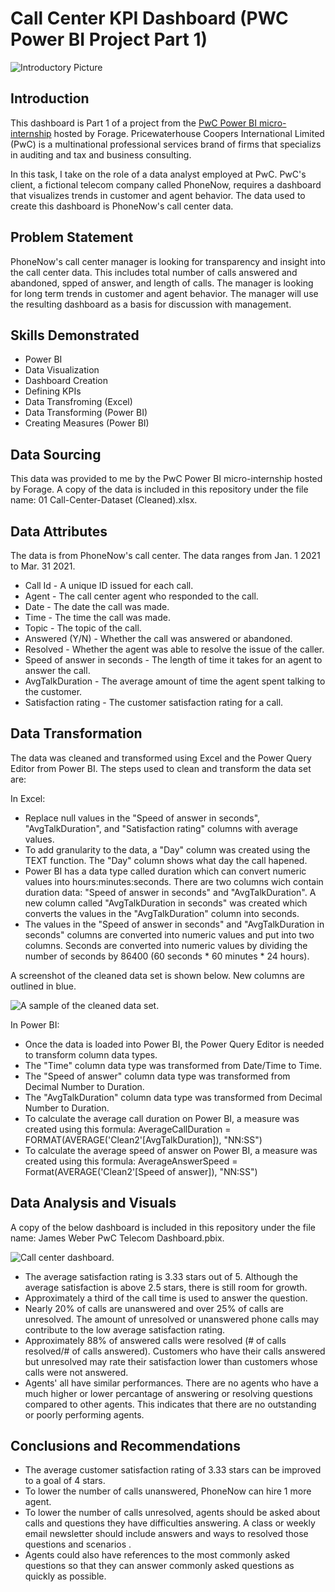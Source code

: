 # Call Center KPI Dashboard (PWC Power BI Project Part 1)
![Introductory Picture](Call_Center_Pic.png)
## Introduction
This dashboard is Part 1 of a project from the [PwC Power BI micro-internship](https://www.theforage.com/simulations/pwc-ch/power-bi-cqxg) hosted by Forage. Pricewaterhouse Coopers International Limited (PwC) is a multinational professional services brand of firms that specializs in auditing and tax and business consulting.

In this task, I take on the role of a data analyst employed at PwC. PwC's client, a fictional telecom company called PhoneNow, requires a dashboard that visualizes trends in customer and agent behavior. The data used to create this dashboard is PhoneNow's call center data.

## Problem Statement
PhoneNow's call center manager is looking for transparency and insight into the call center data. This includes total number of calls answered and abandoned, spped of answer, and length of calls. The manager is looking for long term trends in customer and agent behavior. The manager will use the resulting dashboard as a basis for discussion with management.

## Skills Demonstrated
* Power BI
* Data Visualization
* Dashboard Creation
* Defining KPIs
* Data Transfroming (Excel)
* Data Transforming (Power BI)
* Creating Measures (Power BI)

## Data Sourcing
This data was provided to me by the PwC Power BI micro-internship hosted by Forage. A copy of the data is included in this repository under the file name: 01 Call-Center-Dataset (Cleaned).xlsx.

## Data Attributes
The data is from PhoneNow's call center. The data ranges from Jan. 1 2021 to Mar. 31 2021.
* Call Id - A unique ID issued for each call.
* Agent - The call center agent who responded to the call.
* Date - The date the call was made.
* Time - The time the call was made.
* Topic - The topic of the call.
* Answered (Y/N) - Whether the call was answered or abandoned.
* Resolved - Whether the agent was able to resolve the issue of the caller.
* Speed of answer in seconds - The length of time it takes for an agent to answer the call.
* AvgTalkDuration - The average amount of time the agent spent talking to the customer.
* Satisfaction rating - The customer satisfaction rating for a call.

## Data Transformation
The data was cleaned and transformed using Excel and the Power Query Editor from Power BI. The steps used to clean and transform the data set are:

In Excel:
* Replace null values in the "Speed of answer in seconds", "AvgTalkDuration", and "Satisfaction rating" columns with average values.
* To add granularity to the data, a "Day" column was created using the TEXT function. The "Day" column shows what day the call hapened.
* Power BI has a data type called duration which can convert numeric values into hours:minutes:seconds. There are two columns wich contain duration data: "Speed of answer in seconds" and "AvgTalkDuration". A new column called "AvgTalkDuration in seconds" was created which converts the values in the "AvgTalkDuration" column into seconds.
* The values in the "Speed of answer in seconds" and "AvgTalkDuration in seconds" columns are converted into numeric values and put into two columns. Seconds are converted into numeric values by dividing the number of seconds by 86400 (60 seconds * 60 minutes * 24 hours).

A screenshot of the cleaned data set is shown below. New columns are outlined in blue.

![A sample of the cleaned data set.](Cleaned_Data_Set.png)

In Power BI:
* Once the data is loaded into Power BI, the Power Query Editor is needed to transform column data types.
* The "Time" column data type was transformed from Date/Time to Time.
* The "Speed of answer" column data type was transformed from Decimal Number to Duration.
* The "AvgTalkDuration" column data type was transformed from Decimal Number to Duration.
* To calculate the average call duration on Power BI, a measure was created using this formula: AverageCallDuration = FORMAT(AVERAGE('Clean2'[AvgTalkDuration]), "NN:SS")
* To calculate the average speed of answer on Power BI, a measure was created using this formula: AverageAnswerSpeed = Format(AVERAGE('Clean2'[Speed of answer]), "NN:SS")

## Data Analysis and Visuals
A copy of the below dashboard is included in this repository under the file name: James Weber PwC Telecom Dashboard.pbix.

![Call center dashboard.](Call_Center_Dashboard.png)

* The average satisfaction rating is 3.33 stars out of 5. Although the average satisfaction is above 2.5 stars, there is still room for growth.
* Approximately a third of the call time is used to answer the question.
* Nearly 20% of calls are unanswered and over 25% of calls are unresolved. The amount of unresolved or unanswered phone calls may contribute to the low average satisfaction rating.
* Approximately 88% of answered calls were resolved (# of calls resolved/# of calls answered). Customers who have their calls answered but unresolved may rate their satisfaction lower than customers whose calls were not answered.
* Agents' all have similar performances. There are no agents who have a much higher or lower percantage of answering or resolving questions compared to other agents. This indicates that there are no outstanding or poorly performing agents.

## Conclusions and Recommendations
* The average customer satisfaction rating of 3.33 stars can be improved to a goal of 4 stars.
* To lower the number of calls unanswered, PhoneNow can hire 1 more agent.
* To lower the number of calls unresolved, agents should be asked about calls and questions they have difficulties answering. A class or weekly email newsletter should include answers and ways to resolved those questions and scenarios .
* Agents could also have references to the most commonly asked questions so that they can answer commonly asked questions as quickly as possible.

